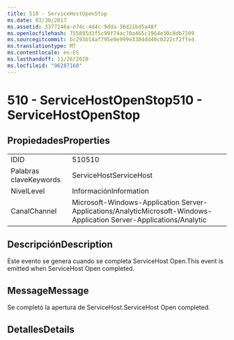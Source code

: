```yaml
---
title: 510 - ServiceHostOpenStop
ms.date: 03/30/2017
ms.assetid: 3377246a-e74c-4d4c-9dda-36d21bd5a48f
ms.openlocfilehash: 755895d3f5c99f74ac70a465c1964e30c8db7209
ms.sourcegitcommit: bc293b14af795e0e999e3304dd40c0222cf2ffe4
ms.translationtype: MT
ms.contentlocale: es-ES
ms.lasthandoff: 11/26/2020
ms.locfileid: "96287168"
---
```

# <a name="510---servicehostopenstop"></a><span data-ttu-id="ea0fb-102">510 - ServiceHostOpenStop</span><span class="sxs-lookup"><span data-stu-id="ea0fb-102">510 - ServiceHostOpenStop</span></span>

## <a name="properties"></a><span data-ttu-id="ea0fb-103">Propiedades</span><span class="sxs-lookup"><span data-stu-id="ea0fb-103">Properties</span></span>  
  
|||  
|-|-|  
|<span data-ttu-id="ea0fb-104">ID</span><span class="sxs-lookup"><span data-stu-id="ea0fb-104">ID</span></span>|<span data-ttu-id="ea0fb-105">510</span><span class="sxs-lookup"><span data-stu-id="ea0fb-105">510</span></span>|  
|<span data-ttu-id="ea0fb-106">Palabras clave</span><span class="sxs-lookup"><span data-stu-id="ea0fb-106">Keywords</span></span>|<span data-ttu-id="ea0fb-107">ServiceHost</span><span class="sxs-lookup"><span data-stu-id="ea0fb-107">ServiceHost</span></span>|  
|<span data-ttu-id="ea0fb-108">Nivel</span><span class="sxs-lookup"><span data-stu-id="ea0fb-108">Level</span></span>|<span data-ttu-id="ea0fb-109">Información</span><span class="sxs-lookup"><span data-stu-id="ea0fb-109">Information</span></span>|  
|<span data-ttu-id="ea0fb-110">Canal</span><span class="sxs-lookup"><span data-stu-id="ea0fb-110">Channel</span></span>|<span data-ttu-id="ea0fb-111">Microsoft-Windows-Application Server-Applications/Analytic</span><span class="sxs-lookup"><span data-stu-id="ea0fb-111">Microsoft-Windows-Application Server-Applications/Analytic</span></span>|  
  
## <a name="description"></a><span data-ttu-id="ea0fb-112">Descripción</span><span class="sxs-lookup"><span data-stu-id="ea0fb-112">Description</span></span>  

 <span data-ttu-id="ea0fb-113">Este evento se genera cuando se completa ServiceHost Open.</span><span class="sxs-lookup"><span data-stu-id="ea0fb-113">This event is emitted when ServiceHost Open completed.</span></span>  
  
## <a name="message"></a><span data-ttu-id="ea0fb-114">Message</span><span class="sxs-lookup"><span data-stu-id="ea0fb-114">Message</span></span>  

 <span data-ttu-id="ea0fb-115">Se completó la apertura de ServiceHost.</span><span class="sxs-lookup"><span data-stu-id="ea0fb-115">ServiceHost Open completed.</span></span>  
  
## <a name="details"></a><span data-ttu-id="ea0fb-116">Detalles</span><span class="sxs-lookup"><span data-stu-id="ea0fb-116">Details</span></span>

